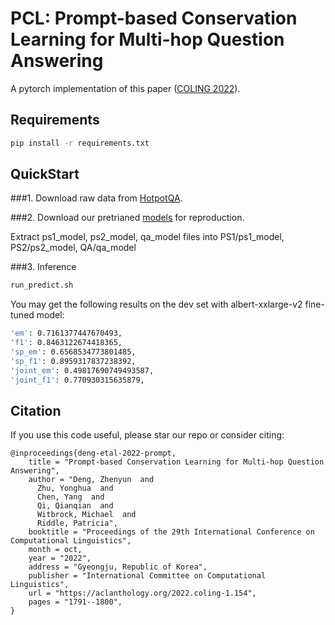 # PCL: Prompt-based Conservation Learning for Multi-hop Question Answering
A pytorch implementation of this paper (<a href="https://aclanthology.org/2022.coling-1.154/">COLING 2022</a>). 

## Requirements
```bash
pip install -r requirements.txt
```

## QuickStart

###1. Download raw data from <a href="https://hotpotqa.github.io/">HotpotQA</a>.

###2. Download our pretrianed <a href="https://uoa-my.sharepoint.com/:f:/g/personal/zden658_uoa_auckland_ac_nz/EiifJtZRolxMl67cRCUJF4QBmcTOLL59zIuB7sYy8WYEAQ?e=haYzuT">models</a> for reproduction.

Extract ps1_model, ps2_model, qa_model files into PS1/ps1_model, PS2/ps2_model, QA/qa_model

###3. Inference
```bash
run_predict.sh
```  
You may get the following results on the dev set with albert-xxlarge-v2 fine-tuned model:
```bash
'em': 0.7161377447670493,
'f1': 0.8463122674418365,
'sp_em': 0.6568534773801485,
'sp_f1': 0.8959317837238392,
'joint_em': 0.49817690749493587,
'joint_f1': 0.770930315635879,
```

## Citation

If you use this code useful, please star our repo or consider citing:
```
@inproceedings{deng-etal-2022-prompt,
    title = "Prompt-based Conservation Learning for Multi-hop Question Answering",
    author = "Deng, Zhenyun  and
      Zhu, Yonghua  and
      Chen, Yang  and
      Qi, Qianqian  and
      Witbrock, Michael  and
      Riddle, Patricia",
    booktitle = "Proceedings of the 29th International Conference on Computational Linguistics",
    month = oct,
    year = "2022",
    address = "Gyeongju, Republic of Korea",
    publisher = "International Committee on Computational Linguistics",
    url = "https://aclanthology.org/2022.coling-1.154",
    pages = "1791--1800",
}
```
